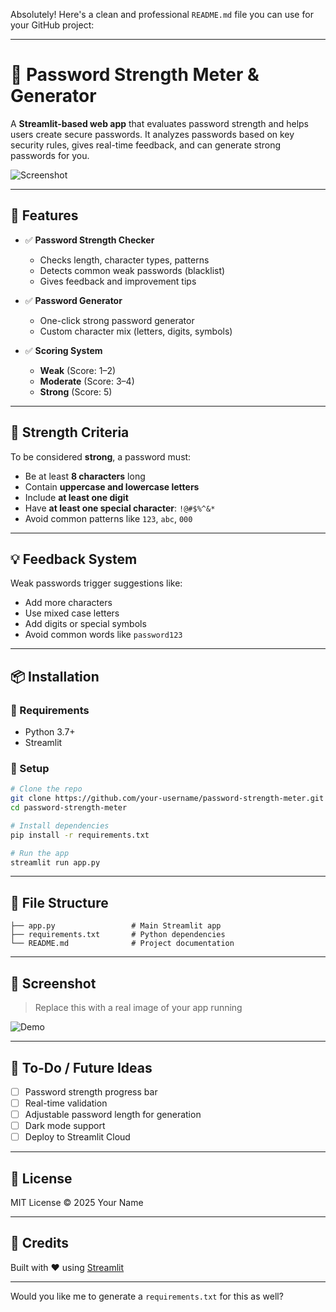 Absolutely! Here's a clean and professional `README.md` file you can use for your GitHub project:

---

# 🔐 Password Strength Meter & Generator

A **Streamlit-based web app** that evaluates password strength and helps users create secure passwords. It analyzes passwords based on key security rules, gives real-time feedback, and can generate strong passwords for you.

![Screenshot](https://via.placeholder.com/800x400?text=App+Screenshot+Here) <!-- Replace with real screenshot -->

---

## 🚀 Features

- ✅ **Password Strength Checker**
  - Checks length, character types, patterns
  - Detects common weak passwords (blacklist)
  - Gives feedback and improvement tips

- ✅ **Password Generator**
  - One-click strong password generator
  - Custom character mix (letters, digits, symbols)

- ✅ **Scoring System**
  - **Weak** (Score: 1–2)  
  - **Moderate** (Score: 3–4)  
  - **Strong** (Score: 5)

---

## 🎯 Strength Criteria

To be considered **strong**, a password must:
- Be at least **8 characters** long
- Contain **uppercase and lowercase letters**
- Include **at least one digit**
- Have **at least one special character**: `!@#$%^&*`
- Avoid common patterns like `123`, `abc`, `000`

---

## 💡 Feedback System

Weak passwords trigger suggestions like:
- Add more characters  
- Use mixed case letters  
- Add digits or special symbols  
- Avoid common words like `password123`

---

## 📦 Installation

### 🔧 Requirements
- Python 3.7+
- Streamlit

### 🔌 Setup

```bash
# Clone the repo
git clone https://github.com/your-username/password-strength-meter.git
cd password-strength-meter

# Install dependencies
pip install -r requirements.txt

# Run the app
streamlit run app.py
```

---

## 📁 File Structure

```
├── app.py                 # Main Streamlit app
├── requirements.txt       # Python dependencies
└── README.md              # Project documentation
```

---

## 📸 Screenshot

> Replace this with a real image of your app running

![Demo](https://via.placeholder.com/800x400?text=Demo+Screenshot)

---

## 💬 To-Do / Future Ideas

- [ ] Password strength progress bar  
- [ ] Real-time validation  
- [ ] Adjustable password length for generation  
- [ ] Dark mode support  
- [ ] Deploy to Streamlit Cloud

---

## 📜 License

MIT License © 2025 Your Name

---

## 🙌 Credits

Built with ❤️ using [Streamlit](https://streamlit.io/)

---

Would you like me to generate a `requirements.txt` for this as well?
